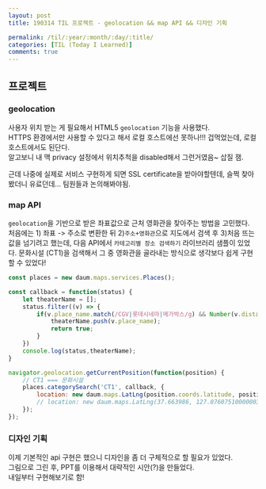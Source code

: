```yaml
---
layout: post
title: 190314 TIL 프로젝트 - geolocation && map API && 디자인 기획

permalink: /til/:year/:month/:day/:title/
categories: [TIL (Today I Learned)]
comments: true
---
```


## **프로젝트**

### **geolocation**

사용자 위치 받는 게 필요해서 HTML5 `geolocation` 기능을 사용했다.  
HTTPS 환경에서만 사용할 수 있다고 해서 로컬 호스트에선 못하나!!! 겁먹었는데, 로컬 호스트에서도 된단다.  
알고보니 내 맥 privacy 설정에서 위치추척을 disabled해서 그런거였음~ 삽질 잼.

근데 나중에 실제로 서비스 구현하게 되면 SSL certificate을 받아야할텐데, 슬쩍 찾아봤더니 유료던데... 팀원들과 논의해봐야됨.


### **map API**

`geolocation`을 기반으로 받은 좌표값으로 근처 영화관을 찾아주는 방법을 고민했다.  
처음에는 1) 좌표 -> 주소로 변환한 뒤 2)`주소+영화관`으로 지도에서 검색 후 3)처음 뜨는 값을 넘기려고 했는데, 다음 API에서 `카테고리별 장소 검색하기` 라이브러리 샘플이 있었다. 문화시설 (CT1)을 검색해서 그 중 영화관을 골라내는 방식으로 생각보다 쉽게 구현할 수 있었다!


```js
const places = new daum.maps.services.Places();

const callback = function(status) {
	let theaterName = [];
	status.filter((v) => {
		if(v.place_name.match(/CGV|롯데시네마|메가박스/g) && Number(v.distance) <= 2000) {
			theaterName.push(v.place_name);
			return true;
		}
	})
	console.log(status,theaterName);
}

navigator.geolocation.getCurrentPosition(function(position) {
	// CT1 === 문화시설
	places.categorySearch('CT1', callback, {
		location: new daum.maps.LatLng(position.coords.latitude, position.coords.longitude)
		// location: new daum.maps.LatLng(37.663986, 127.07607510000003)
	});
});
```

### **디자인 기획**

이제 기본적인 api 구현은 했으니 디자인을 좀 더 구체적으로 할 필요가 있었다.  
그림으로 그린 후, PPT를 이용해서 대략적인 시안(?)을 만들었다.  
내일부터 구현해보기로 함! 
